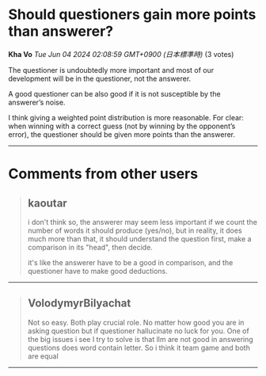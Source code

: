 # Should questioners gain more points than answerer?

**Kha Vo** *Tue Jun 04 2024 02:08:59 GMT+0900 (日本標準時)* (3 votes)

The questioner is undoubtedly more important and most of our development will be in the questioner, not the answerer.

A good questioner can be also good if it is not susceptible by the answerer’s noise. 

I think giving a weighted point distribution is more reasonable. For clear: when winning with a correct guess (not by winning by the opponent’s error), the questioner should be given more points than the answerer.



---

 # Comments from other users

> ## kaoutar
> 
> i don't think so, the answerer may seem less important if we count the number of words it should produce (yes/no), but in reality, it does much more than that, it should understand the question first, make a comparison in its "head", then decide.
> 
> it's like the answerer have to be a good in comparison, and the questioner have to make good deductions.
> 
> 
> 


---

> ## VolodymyrBilyachat
> 
> Not so easy. Both play crucial role. No matter how good you are in asking question but if questioner hallucinate no luck for you. One of the big issues i see I try to solve is that llm are not good in answering questions does word contain letter. So i think it team game and both are equal
> 
> 
> 


---

